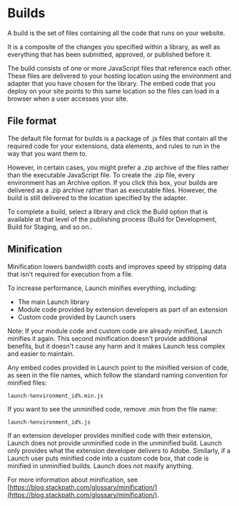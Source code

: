 # Builds

A build is the set of files containing all the code that runs on your website.

It is a composite of the changes you specified within a library, as well as everything that has been submitted, approved, or published before it.

The build consists of one or more JavaScript files that reference each other. These files are delivered to your hosting location using the environment and adapter that you have chosen for the library. The embed code that you deploy on your site points to this same location so the files can load in a browser when a user accesses your site.

## File format

The default file format for builds is a package of .js files that contain all the required code for your extensions, data elements, and rules to run in the way that you want them to.

However, in certain cases, you might prefer a .zip archive of the files rather than the executable JavaScript file. To create the .zip file, every environment has an Archive option. If you click this box, your builds are delivered as a .zip archive rather than as executable files. However, the build is still delivered to the location specified by the adapter.

To complete a build, select a library and click the Build option that is available at that level of the publishing process \(Build for Development, Build for Staging, and so on..

## Minification

Minification lowers bandwidth costs and improves speed by stripping data that isn't required for execution from a file.

To increase performance, Launch minifies everything, including:

* The main Launch library
* Module code provided by extension developers as part of an extension
* Custom code provided by Launch users

Note: If your module code and custom code are already minified, Launch minifies it again. This second minification doesn't provide additional benefits, but it doesn't cause any harm and it makes Launch less complex and easier to maintain.

Any embed codes provided in Launch point to the minified version of code, as seen in the file names, which follow the standard naming convention for minified files:

`launch-%environment_id%.min.js`

If you want to see the unminified code, remove .min from the file name:

`launch-%environment_id%.js`

If an extension developer provides minified code with their extension, Launch does not provide unminified code in the unminified build. Launch only provides what the extension developer delivers to Adobe. Similarly, if a Launch user puts minified code into a custom code box, that code is minified in unminified builds. Launch does not maxify anything.

For more information about minification, see [https://blog.stackpath.com/glossary/minification/](https://blog.stackpath.com/glossary/minification/).

